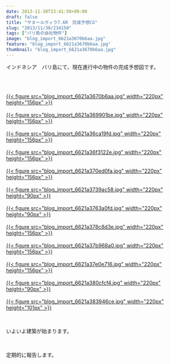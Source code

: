 ```yaml
---
date: 2013-11-30T23:41:50+09:00
draft: false
title: "サヌールヴィラ7.6R　完成予想CG"
slug: "2013/11/30/234150"
tags: ["バリ島の自社物件"]
image: "blog_import_6621a3670b6aa.jpg"
feature: "blog_import_6621a3670b6aa.jpg"
thumbnail: "blog_import_6621a3670b6aa.jpg"
---
```

<p>インドネシア　バリ島にて、現在進行中の物件の完成予想図です。</p><br/><p><br/><a href="blog_import_6621a36857f3b.jpg">{{< figure src="blog_import_6621a3670b6aa.jpg" width="220px" height="156px" >}}</a> <br/><br/><a href="blog_import_6621a36b361ca.jpg">{{< figure src="blog_import_6621a369901be.jpg" width="220px" height="156px" >}}</a> <br/><br/><a href="blog_import_6621a36e01dd2.jpg">{{< figure src="blog_import_6621a36ca19fd.jpg" width="220px" height="156px" >}}</a> <br/><br/><a href="blog_import_6621a36f72b11.jpg">{{< figure src="blog_import_6621a36f3122e.jpg" width="220px" height="156px" >}}</a> <br/><br/><a href="blog_import_6621a3726f414.jpg">{{< figure src="blog_import_6621a370ed0fa.jpg" width="220px" height="156px" >}}</a> <br/><br/><a href="blog_import_6621a3750ab26.jpg">{{< figure src="blog_import_6621a3739ac58.jpg" width="220px" height="90px" >}}</a> <br/><br/><a href="blog_import_6621a3778159b.jpg">{{< figure src="blog_import_6621a3763a0fd.jpg" width="220px" height="90px" >}}</a> <br/><br/><a href="blog_import_6621a37a2b425.jpg">{{< figure src="blog_import_6621a378c8d3e.jpg" width="220px" height="156px" >}}</a> <br/><br/><a href="blog_import_6621a37cd0e74.jpg">{{< figure src="blog_import_6621a37b968a0.jpg" width="220px" height="156px" >}}</a> <br/><br/><a href="blog_import_6621a37f9753a.jpg">{{< figure src="blog_import_6621a37e0e716.jpg" width="220px" height="156px" >}}</a> <br/><br/><a href="blog_import_6621a3821d706.jpg">{{< figure src="blog_import_6621a380cfcf4.jpg" width="220px" height="90px" >}}</a> <br/><br/><a href="blog_import_6621a384c75f5.jpg">{{< figure src="blog_import_6621a383946ce.jpg" width="220px" height="101px" >}}</a> <br/></p><br/><p>いよいよ建築が始まります。</p><br/><p>定期的に報告します。</p>


